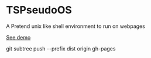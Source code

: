 # TSPseudoOS

A Pretend unix like shell environment to run on webpages

[See demo](https://wlfio.github.io/TSPseudoOS/)

git subtree push --prefix dist origin gh-pages
